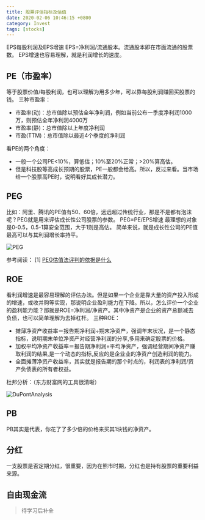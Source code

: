 ```yaml
---
title: 股票评估指标及估值
date: 2020-02-06 10:46:15 +0800
category: Invest
tags: [stocks]
---
```


EPS每股利润及EPS增速
EPS=净利润/流通股本。流通股本即在市面流通的股票数。
EPS增速也容易理解，就是利润增长的速度。

## PE（市盈率）
等于股票价值/每股利润，也可以理解为用多少年，可以靠每股利润赚回买股票的钱。
三种市盈率：
* 市盈率(动)：总市值除以预估全年净利润，例如当前公布一季度净利润1000万，则预估全年净利润4000万
* 市盈率(静)：总市值除以上年度净利润
* 市盈(TTM)：总市值除以最近4个季度的净利润

看PE的两个角度：
* 一般一个公司PE<10%，算低估；10%至20%正常；>20%算高估。
* 但是科技股等高成长预期的股票，PE一般都会给高。所以，反过来看。当市场给一个股票高PE时，说明看好其成长潜力。

## PEG

比如：阿里、腾讯的PE值有50、60倍，远远超过传统行业，那是不是都有泡沫呢？PEG就是用来评估成长性公司股票的参数。
PEG=PE/EPS增速
最理想的对象是0-0.5，0.5-1算安全范围，大于1则是高估。
简单来说，就是成长性公司的PE值最高可以与其利润增长率持平。

![PEG](https://chenblog.oss-cn-hongkong.aliyuncs.com/invest/stock_value_estimate/PEG.jpg)

参考阅读：
[1] [PEG估值法评判的依据是什么](https://www.zhihu.com/question/46370838/answer/218064104)

## ROE

看利润增速是最容易理解的评估办法。但是如果一个企业是靠大量的资产投入形成的增速，或收并购等实现，那说明企业盈利能力在下降。所以，怎么评价一个企业的盈利能力能？那就是ROE=净利润/净资产。其中净资产是企业的资产总额减去负债，也可以简单理解为去掉杠杆。
三种ROE：
* 摊薄净资产收益率＝报告期净利润÷期末净资产，强调年末状况，是一个静态指标，说明期末单位净资产对经营净利润的分享,多用来确定股票的价格。
* 加权平均净资产收益率＝报告期净利润÷平均净资产，强调经营期间净资产赚取利润的结果,是一个动态的指标,反应的是企业业的净资产创造利润的能力。
* 全面摊薄净资产收益率，其实就是报告期的那个时点的，利润表的净利润/资产负债表的所有者权益。

杜邦分析：（东方财富网的工具很清晰）

![DuPontAnalysis](https://chenblog.oss-cn-hongkong.aliyuncs.com/invest/stock_value_estimate/DuPontAnalysis.png)

## PB

PB其实是代表，你花了了多少倍的价格来买其1块钱的净资产。

## 分红

一支股票是否定期分红，很重要，因为在熊市时期，分红也是持有股票的重要利益来源。

## 	自由现金流

> 待学习后补全
